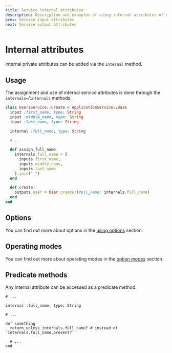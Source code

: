 ```yaml
---
title: Service internal attributes
description: Description and examples of using internal attributes of service
prev: Service input attributes
next: Service output attributes
---
```


# Internal attributes

Internal private attributes can be added via the `internal` method.

## Usage

The assignment and use of internal service attributes is done through the `internals=`/`internals` methods.

```ruby
class UsersService::Create < ApplicationService::Base
  input :first_name, type: String
  input :middle_name, type: String
  input :last_name, type: String

  internal :full_name, type: String

  # ...

  def assign_full_name
    internals.full_name = [
      inputs.first_name,
      inputs.middle_name,
      inputs.last_name
    ].join(" ")
  end

  def create!
    outputs.user = User.create!(full_name: internals.full_name)
  end
end
```

## Options

You can find out more about options in the [using options](../options/usage) section.

## Operating modes

You can find out more about operating modes in the [option modes](../options/modes) section.

## Predicate methods

Any internal attribute can be accessed as a predicate method.

```ruby{8}
# ...

internal :full_name, type: String

# ...

def something
  return unless internals.full_name? # instead of `internals.full_name.present?`

  # ...
end
```
